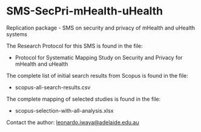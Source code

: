 # SMS-SecPri-mHealth-uHealth
Replication package - SMS on security and privacy of mHealth and uHealth systems

The Research Protocol for this SMS is found in the file:
- Protocol for Systematic Mapping Study on Security and Privacy for mHealth and uHealth

The complete list of initial search results from Scopus is found in the file:
- scopus-all-search-results.csv

The complete mapping of selected studies is found in the file:
- scopus-selection-with-all-analysis.xlsx

Contact the author: leonardo.iwaya@adelaide.edu.au
